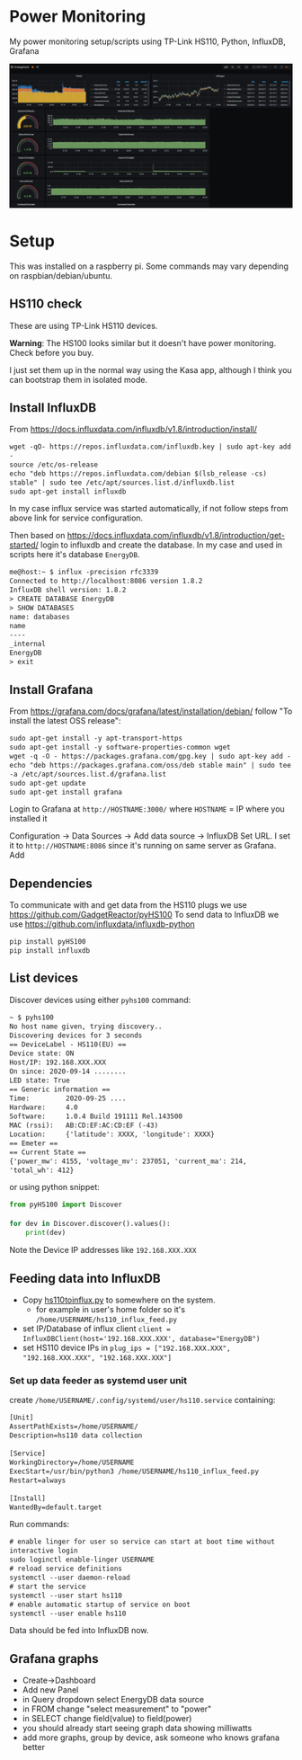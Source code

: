 # Power Monitoring

My power monitoring setup/scripts using TP-Link HS110, Python, InfluxDB, Grafana

![Energy Dashboard](power_monitoring_grafana_dashboard.png)


# Setup

This was installed on a raspberry pi.
Some commands may vary depending on raspbian/debian/ubuntu.

## HS110 check

These are using TP-Link HS110 devices.

__Warning__: The HS100 looks similar but it doesn't have power monitoring. Check before you buy.

I just set them up in the normal way using the Kasa app, although I think you can bootstrap them in isolated mode.  

## Install InfluxDB

From https://docs.influxdata.com/influxdb/v1.8/introduction/install/

```
wget -qO- https://repos.influxdata.com/influxdb.key | sudo apt-key add -
source /etc/os-release
echo "deb https://repos.influxdata.com/debian $(lsb_release -cs) stable" | sudo tee /etc/apt/sources.list.d/influxdb.list
sudo apt-get install influxdb
```

In my case influx service was started automatically, if not follow steps from above link for service configuration.

Then based on https://docs.influxdata.com/influxdb/v1.8/introduction/get-started/ login to influxdb and create the database.
In my case and used in scripts here it's database `EnergyDB`.

```
me@host:~ $ influx -precision rfc3339
Connected to http://localhost:8086 version 1.8.2
InfluxDB shell version: 1.8.2
> CREATE DATABASE EnergyDB
> SHOW DATABASES
name: databases
name
----
_internal
EnergyDB
> exit
``` 

## Install Grafana

From https://grafana.com/docs/grafana/latest/installation/debian/ follow "To install the latest OSS release":

```shell script
sudo apt-get install -y apt-transport-https
sudo apt-get install -y software-properties-common wget
wget -q -O - https://packages.grafana.com/gpg.key | sudo apt-key add -
echo "deb https://packages.grafana.com/oss/deb stable main" | sudo tee -a /etc/apt/sources.list.d/grafana.list 
sudo apt-get update
sudo apt-get install grafana
```

Login to Grafana at `http://HOSTNAME:3000/` where `HOSTNAME` = IP where you installed it

Configuration -> Data Sources -> Add data source -> InfluxDB
Set URL. I set it to `http://HOSTNAME:8086` since it's running on same server as Grafana. Add  

## Dependencies

To communicate with and get data from the HS110 plugs we use https://github.com/GadgetReactor/pyHS100
To send data to InfluxDB we use https://github.com/influxdata/influxdb-python

```shell script
pip install pyHS100
pip install influxdb
```

## List devices

Discover devices using either `pyhs100` command:

```
~ $ pyhs100
No host name given, trying discovery..
Discovering devices for 3 seconds
== DeviceLabel - HS110(EU) ==
Device state: ON
Host/IP: 192.168.XXX.XXX
On since: 2020-09-14 ........
LED state: True
== Generic information ==
Time:         2020-09-25 ....
Hardware:     4.0
Software:     1.0.4 Build 191111 Rel.143500
MAC (rssi):   AB:CD:EF:AC:CD:EF (-43)
Location:     {'latitude': XXXX, 'longitude': XXXX}
== Emeter ==
== Current State ==
{'power_mw': 4155, 'voltage_mv': 237051, 'current_ma': 214, 'total_wh': 412}
```

or using python snippet:
```python
from pyHS100 import Discover

for dev in Discover.discover().values():
    print(dev)

```

Note the Device IP addresses like `192.168.XXX.XXX`

## Feeding data into InfluxDB

- Copy [hs110toinflux.py](hs110toinflux.py) to somewhere on the system.
    - for example in user's home folder so it's `/home/USERNAME/hs110_influx_feed.py`
- set IP/Database of influx client `client = InfluxDBClient(host='192.168.XXX.XXX', database="EnergyDB")`
- set HS110 device IPs in `plug_ips = ["192.168.XXX.XXX", "192.168.XXX.XXX", "192.168.XXX.XXX"]`

### Set up data feeder as systemd user unit

create `/home/USERNAME/.config/systemd/user/hs110.service` containing:
```
[Unit]
AssertPathExists=/home/USERNAME/
Description=hs110 data collection

[Service]
WorkingDirectory=/home/USERNAME
ExecStart=/usr/bin/python3 /home/USERNAME/hs110_influx_feed.py
Restart=always

[Install]
WantedBy=default.target
```

Run commands:
```
# enable linger for user so service can start at boot time without interactive login
sudo loginctl enable-linger USERNAME
# reload service definitions
systemctl --user daemon-reload
# start the service
systemctl --user start hs110
# enable automatic startup of service on boot
systemctl --user enable hs110
```

Data should be fed into InfluxDB now.

## Grafana graphs

- Create->Dashboard
- Add new Panel
- in Query dropdown select EnergyDB data source
- in FROM change "select measurement" to "power"
- in SELECT change field(value) to field(power)
- you should already start seeing graph data showing milliwatts
- add more graphs, group by device, ask someone who knows grafana better
